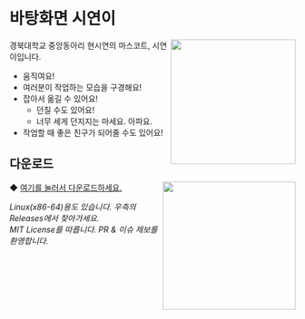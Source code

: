 # 바탕화면 시연이

<img align=right width=220 height=220 src="https://github.com/user-attachments/assets/df61d151-6187-4a3c-88f1-295ed463645d">

경북대학교 중앙동아리 현시연의 마스코트, 시연이입니다.
- 움직여요!
- 여러분이 작업하는 모습을 구경해요!
- 잡아서 옮길 수 있어요!
  - 던질 수도 있어요!
  - 너무 세게 던지지는 마세요. 아파요.
- 작업할 때 좋은 친구가 되어줄 수도 있어요!

## 다운로드

<img align=right width=234 height=226 src="https://github.com/user-attachments/assets/36b532d2-863a-4af2-bcad-80da8afbd8b2">

◆ [여기를 눌러서 다운로드하세요.](https://github.com/nulta/desktop-siyeon/releases/latest/download/desktop-siyeon.exe)

*Linux(x86-64)용도 있습니다. 우측의 Releases에서 찾아가세요.*\
*MIT License를 따릅니다. PR & 이슈 제보를 환영합니다.*
